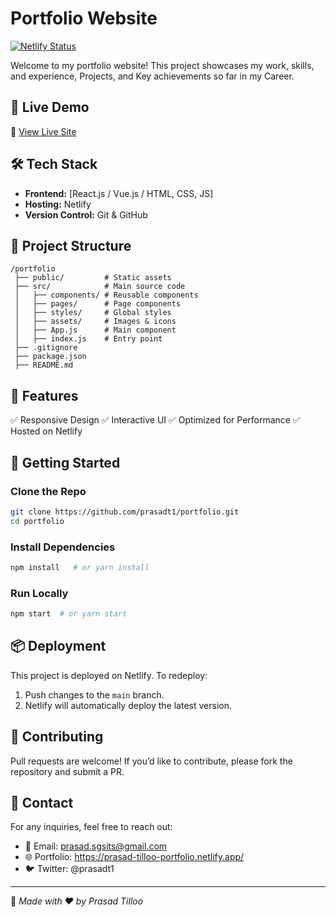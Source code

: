 # Portfolio Website

[![Netlify Status](https://api.netlify.com/api/v1/badges/26d62dcc-7183-43d5-b46e-8b13d8d5e674/deploy-status)](https://app.netlify.com/sites/prasad-tilloo-portfolio/deploys)

Welcome to my portfolio website! This project showcases my work, skills, and experience, Projects, and Key achievements so far in my Career.

## 🚀 Live Demo
🔗 [View Live Site](https://prasad-tilloo-portfolio.netlify.app/)

## 🛠 Tech Stack
- **Frontend:** [React.js / Vue.js / HTML, CSS, JS]
- **Hosting:** Netlify
- **Version Control:** Git & GitHub

## 📂 Project Structure
```
/portfolio
 ├── public/         # Static assets
 ├── src/            # Main source code
 │   ├── components/ # Reusable components
 │   ├── pages/      # Page components
 │   ├── styles/     # Global styles
 │   ├── assets/     # Images & icons
 │   ├── App.js      # Main component
 │   ├── index.js    # Entry point
 ├── .gitignore
 ├── package.json
 ├── README.md
```

## 📜 Features
✅ Responsive Design
✅ Interactive UI
✅ Optimized for Performance
✅ Hosted on Netlify

## 🚀 Getting Started
### Clone the Repo
```sh
git clone https://github.com/prasadt1/portfolio.git
cd portfolio
```

### Install Dependencies
```sh
npm install   # or yarn install
```

### Run Locally
```sh
npm start  # or yarn start
```

## 📦 Deployment
This project is deployed on Netlify. To redeploy:
1. Push changes to the `main` branch.
2. Netlify will automatically deploy the latest version.

## 🤝 Contributing
Pull requests are welcome! If you’d like to contribute, please fork the repository and submit a PR.

## 📧 Contact
For any inquiries, feel free to reach out:
- 📩 Email: prasad.sgsits@gmail.com
- 🌐 Portfolio: https://prasad-tilloo-portfolio.netlify.app/
- 🐦 Twitter: @prasadt1

---
🔹 *Made with ❤️ by Prasad Tilloo*